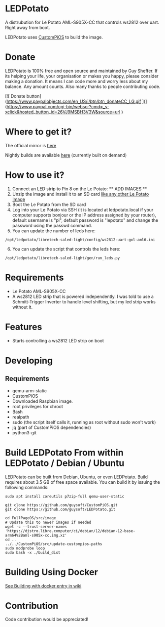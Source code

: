 # LEDPotato

A distrubution for Le Potato AML-S905X-CC that controls ws2812 over uart. Right away from boot.

LEDPotato uses [CustomPiOS](https://github.com/guysoft/CustomPiOS) to build the image.

# Donate
LEDPotato is 100% free and open source and maintained by Guy Sheffer. If its helping your life, your organisation or makes you happy, please consider making a donation. It means I can code more and worry less about my balance. Any amount counts. Also many thanks to people contributing code.


[![ Donate button](https://www.paypalobjects.com/en_US/i/btn/btn_donateCC_LG.gif
])](https://www.paypal.com/cgi-bin/webscr?cmd=_s-xclick&hosted_button_id=26VJ9MSBH3V3W&source=url
)

# Where to get it?

The official mirror is [here](https://unofficialpi.org/Distros/LEDPotato)

Nightly builds are available [here](http://unofficialpi.org/Distros/LEDPotato/nightly/) (currently built on demand)

# How to use it?
1. Connect an LED strip to Pin 8 on the Le Potato:
** ADD IMAGES **
2. Unzip the image and install it to an SD card [like any other Le Potato Image](http://wiki.loverpi.com/tutorial:sbc:libre-aml-s905x-getting-started)
3. Boot the Le Potato from the SD card
4. Log into your Le Potato via SSH (it is located at ledpotato.local if your computer supports bonjour or the IP address assigned by your router), default username is "pi", default password is "lepotato" and change the password using the passwd command.
5. You can update the number of leds here:
```
/opt/ledpotato/libretech-saled-light/config/ws2812-uart-gxl-aml6.ini
```
6. You can update the script that controls the leds here:
```
/opt/ledpotato/libretech-saled-light/gen/run_leds.py
```

# Requirements

* Le Potato AML-S905X-CC
* A ws2812 LED strip that is powered independently. I was told to use a Schmitt-Trigger Inverter to handle level shifting, but my led strip works without it.

# Features

* Starts controlling a ws2812 LED strip on boot

# Developing

## Requirements
* qemu-arm-static
* CustomPiOS
* Downloaded Raspbian image.
* root privileges for chroot
* Bash
* realpath
* sudo (the script itself calls it, running as root without sudo won't work)
* jq (part of CustomPiOS dependencies)
* python3-git

# Build LEDPotato From within LEDPotato / Debian / Ubuntu

LEDPotato can be built from Debian, Ubuntu, or even LEDPotato. Build requires about 3.5 GB of free space available. You can build it by issuing the following commands:

```
sudo apt install coreutils p7zip-full qemu-user-static

git clone https://github.com/guysoft/CustomPiOS.git
git clone https://github.com/guysoft/LEDPotato.git

cd FullPageOS/src/image
# Update this to newer images if needed
wget -c --trust-server-names 'https://distro.libre.computer/ci/debian/12/debian-12-base-arm64%2Baml-s905x-cc.img.xz'
cd ..
../../CustomPiOS/src/update-custompios-paths
sudo modprobe loop
sudo bash -x ./build_dist
```

# Building Using Docker

[See Building with docker entry in wiki](https://github.com/guysoft/CustomPiOS/wiki/Building-with-Docker)


# Contribution

Code contribution would be appreciated!
